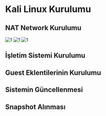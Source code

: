 # Kali Linux Kurulumu

## NAT Network Kurulumu

![1](Selection_1.png)
![1](Selection_2.png)
![1](Selection_3.png)

## İşletim Sistemi Kurulumu

## Guest Eklentilerinin Kurulumu

## Sistemin Güncellenmesi

## Snapshot Alınması

